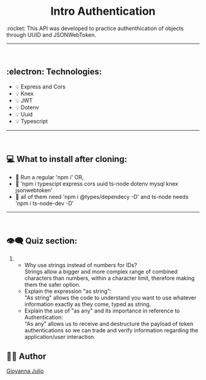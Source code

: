 <h1 align='center'><b>Intro Authentication</b></h1>
<p>:rocket: This API was developed to practice authenthication of objects through UUID and JSONWebToken.</p>
<hr>
<br/>

<h2>:electron: Technologies:</h2>
<ul>
    <li>💡 Express and Cors</li>
    <li>💡 Knex</li>
    <li>💡 JWT</li>
    <li>💡 Dotenv</li>
    <li>💡 Uuid</li>
    <li>💡 Typescript</li>
</ul>
<hr>
<br/>

<h2>💻 What to install after cloning:</h2>
    <ul>
        <li>💽 Run a regular 'npm i' OR,</li>
        <li>💽 'npm i  typescipt express cors uuid ts-node dotenv mysql knex jsonwebtoken'</li>
        <li>💽 all of them need 'npm i @types/dependecy -D' and ts-node needs 'npm i ts-node-dev -D'</li>
    </ul>
<hr>
<br/>

<h2>👁️‍🗨️ Quiz section:</h2>
    <ol>
        <li>
            <ul>
                <li>Why use strings instead of numbers for IDs? 
                <br/>
                Strings allow a bigger and more complex range of combined characters than numbers, within a character limit, therefore making them the safer option.
                </li>
                <li>Explain the expression "as string":
                <br/>
                "As string" allows the code to understand you want to use whatever information exactly as they come, typed as string.
                </li>
                <li>Explain the use of "as any" and its importance in reference to Authentication:
                <br/>
                "As any" allows us to receive and destructure the payload of token authentications so we can trade and verify information regarding the application/user interaction.
                </li>
            </ul>
        </li>
    </ol>

<h2>👩‍💻 Author</h2>
<a href="https://github.com/giojulio">Giovanna Julio</a>